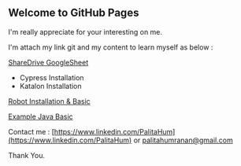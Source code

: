 ## Welcome to GitHub Pages

I'm really appreciate for your interesting on me.

I'm attach my link git and my content to learn myself as below : 

[ShareDrive GoogleSheet](https://github.com/PaliHum/GoogleShareDrive.git)
- Cypress Installation 
- Katalon Installation 

[Robot Installation & Basic](https://github.com/PaliHum/Ex.RobotBasic.git)

[Example Java Basic](https://github.com/PaliHum/Ex.JavaBasic.git)

Contact me : 
[https://www.linkedin.com/PalitaHum](https://www.linkedin.com/PalitaHum)  or [palitahumranan@gmail.com](https://mail.google.com)

Thank You.


